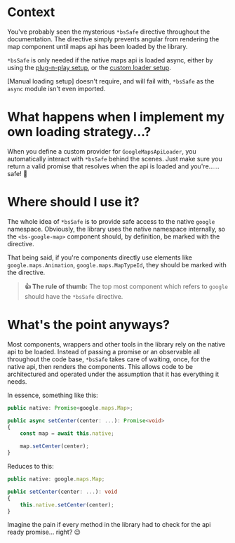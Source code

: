 # Context
You've probably seen the mysterious `*bsSafe` directive throughout the documentation. The directive simply prevents angular from rendering the map component until maps api has been loaded by the library.

`*bsSafe` is only needed if the native maps api is loaded async, either by using the [plug-n-play setup](/Getting-Started/Plug-n-Play-Async-Loading), or the [custom loader setup](/wiki/Getting-Started/Custom-Loader).

[Manual loading setup] doesn't require, and will fail with, `*bsSafe` as the `async` module isn't even imported.

# What happens when I implement my own loading strategy...?
When you define a custom provider for `GoogleMapsApiLoader`, you automatically interact with `*bsSafe` behind the scenes. Just make sure you return a valid promise that resolves when the api is loaded and you're...... safe! 🙌

# Where should I use it?
The whole idea of `*bsSafe` is to provide safe access to the native `google` namespace. Obviously, the library uses the native namespace internally, so the `<bs-google-map>` component should, by definition, be marked with the directive.

That being said, if you're components directly use elements like `google.maps.Animation`, `google.maps.MapTypeId`, they should be marked with the directive. 

> **👍 The rule of thumb:** The top most component which refers to `google` should have the `*bsSafe` directive.

# What's the point anyways?
Most components, wrappers and other tools in the library rely on the native api to be loaded.
Instead of passing a promise or an observable all throughout the code base, `*bsSafe` takes care of waiting, once, for the native api, then renders the components. This allows code to be architectured and operated under the assumption that it has everything it needs.

In essence, something like this:
```typescript
public native: Promise<google.maps.Map>;

public async setCenter(center: ...): Promise<void>
{
    const map = await this.native;

    map.setCenter(center);
}
```

Reduces to this:
```typescript
public native: google.maps.Map;

public setCenter(center: ...): void
{
    this.native.setCenter(center);
}
```

Imagine the pain if every method in the library had to check for the api ready promise... right? 😉